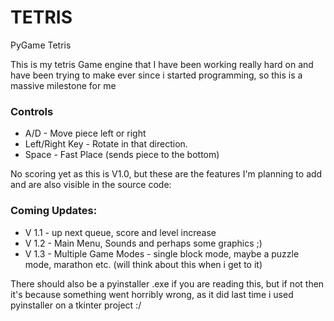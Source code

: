 # TETRIS
PyGame Tetris

This is my tetris Game engine that I have been working really hard on and have been trying to make ever since i started programming, so this is a massive milestone for me

### Controls

- A/D - Move piece left or right
- Left/Right Key - Rotate in that direction.
- Space - Fast Place (sends piece to the bottom)

No scoring yet as this is V1.0, but these are the features I'm planning to add and are also visible in the source code:

### Coming Updates:
- V 1.1 - up next queue, score and level increase
- V 1.2 - Main Menu, Sounds and perhaps some graphics ;)
- V 1.3 - Multiple Game Modes - single block mode, maybe a puzzle mode, marathon etc. (will think about this when i get to it)

There should also be a pyinstaller .exe if you are reading this, but if not then it's because something went horribly wrong, as it did last time i used pyinstaller on a tkinter project :/
